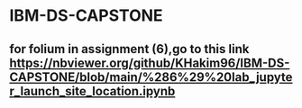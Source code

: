 # IBM-DS-CAPSTONE
## for folium in assignment (6),go to this link https://nbviewer.org/github/KHakim96/IBM-DS-CAPSTONE/blob/main/%286%29%20lab_jupyter_launch_site_location.ipynb
